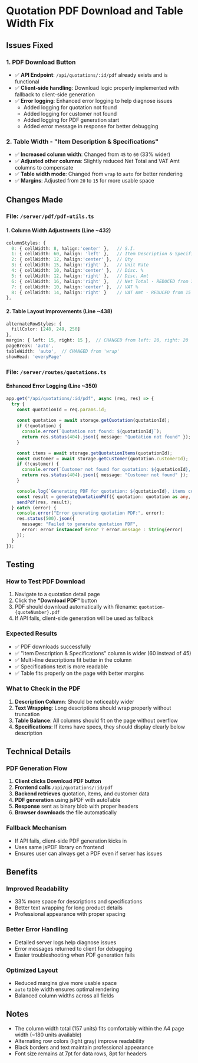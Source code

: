 # Quotation PDF Download and Table Width Fix

## Issues Fixed

### 1. PDF Download Button
- ✅ **API Endpoint**: `/api/quotations/:id/pdf` already exists and is functional
- ✅ **Client-side handling**: Download logic properly implemented with fallback to client-side generation
- ✅ **Error logging**: Enhanced error logging to help diagnose issues
  - Added logging for quotation not found
  - Added logging for customer not found  
  - Added logging for PDF generation start
  - Added error message in response for better debugging

### 2. Table Width - "Item Description & Specifications"
- ✅ **Increased column width**: Changed from `45` to `60` (33% wider)
- ✅ **Adjusted other columns**: Slightly reduced Net Total and VAT Amt columns to compensate
- ✅ **Table width mode**: Changed from `wrap` to `auto` for better rendering
- ✅ **Margins**: Adjusted from `20` to `15` for more usable space

## Changes Made

### File: `/server/pdf/pdf-utils.ts`

#### 1. Column Width Adjustments (Line ~432)
```typescript
columnStyles: {
  0: { cellWidth: 8, halign:'center' },   // S.I.
  1: { cellWidth: 60, halign: 'left' },   // Item Description & Specifications - INCREASED from 45 to 60
  2: { cellWidth: 12, halign:'center' },  // Qty
  3: { cellWidth: 15, halign:'right' },   // Unit Rate
  4: { cellWidth: 10, halign:'center' },  // Disc. %
  5: { cellWidth: 12, halign:'right' },   // Disc. Amt
  6: { cellWidth: 16, halign:'right' },   // Net Total - REDUCED from 18 to 16
  7: { cellWidth: 10, halign:'center' },  // VAT %
  8: { cellWidth: 14, halign:'right' }    // VAT Amt - REDUCED from 15 to 14
},
```

#### 2. Table Layout Improvements (Line ~438)
```typescript
alternateRowStyles: {
  fillColor: [248, 249, 250]
},
margin: { left: 15, right: 15 },  // CHANGED from left: 20, right: 20
pageBreak: 'auto',
tableWidth: 'auto',  // CHANGED from 'wrap'
showHead: 'everyPage'
```

### File: `/server/routes/quotations.ts`

#### Enhanced Error Logging (Line ~350)
```typescript
app.get("/api/quotations/:id/pdf", async (req, res) => {
  try {
    const quotationId = req.params.id;
    
    const quotation = await storage.getQuotation(quotationId);
    if (!quotation) {
      console.error(`Quotation not found: ${quotationId}`);
      return res.status(404).json({ message: "Quotation not found" });
    }

    const items = await storage.getQuotationItems(quotationId);
    const customer = await storage.getCustomer(quotation.customerId);
    if (!customer) {
      console.error(`Customer not found for quotation: ${quotationId}, customerId: ${quotation.customerId}`);
      return res.status(404).json({ message: "Customer not found" });
    }

    console.log(`Generating PDF for quotation: ${quotationId}, items count: ${items.length}`);
    const result = generateQuotationPdf({ quotation: quotation as any, items: items as any, customer: customer as any });
    sendPdf(res, result);
  } catch (error) {
    console.error("Error generating quotation PDF:", error);
    res.status(500).json({ 
      message: "Failed to generate quotation PDF", 
      error: error instanceof Error ? error.message : String(error) 
    });
  }
});
```

## Testing

### How to Test PDF Download
1. Navigate to a quotation detail page
2. Click the **"Download PDF"** button
3. PDF should download automatically with filename: `quotation-{quoteNumber}.pdf`
4. If API fails, client-side generation will be used as fallback

### Expected Results
- ✅ PDF downloads successfully
- ✅ "Item Description & Specifications" column is wider (60 instead of 45)
- ✅ Multi-line descriptions fit better in the column
- ✅ Specifications text is more readable
- ✅ Table fits properly on the page with better margins

### What to Check in the PDF
1. **Description Column**: Should be noticeably wider
2. **Text Wrapping**: Long descriptions should wrap properly without truncation
3. **Table Balance**: All columns should fit on the page without overflow
4. **Specifications**: If items have specs, they should display clearly below description

## Technical Details

### PDF Generation Flow
1. **Client clicks Download PDF button**
2. **Frontend calls** `/api/quotations/:id/pdf`
3. **Backend retrieves** quotation, items, and customer data
4. **PDF generation** using jsPDF with autoTable
5. **Response** sent as binary blob with proper headers
6. **Browser downloads** the file automatically

### Fallback Mechanism
- If API fails, client-side PDF generation kicks in
- Uses same jsPDF library on frontend
- Ensures user can always get a PDF even if server has issues

## Benefits

### Improved Readability
- 33% more space for descriptions and specifications
- Better text wrapping for long product details
- Professional appearance with proper spacing

### Better Error Handling
- Detailed server logs help diagnose issues
- Error messages returned to client for debugging
- Easier troubleshooting when PDF generation fails

### Optimized Layout
- Reduced margins give more usable space
- `auto` table width ensures optimal rendering
- Balanced column widths across all fields

## Notes

- The column width total (157 units) fits comfortably within the A4 page width (~180 units available)
- Alternating row colors (light gray) improve readability
- Black borders and text maintain professional appearance
- Font size remains at 7pt for data rows, 8pt for headers
